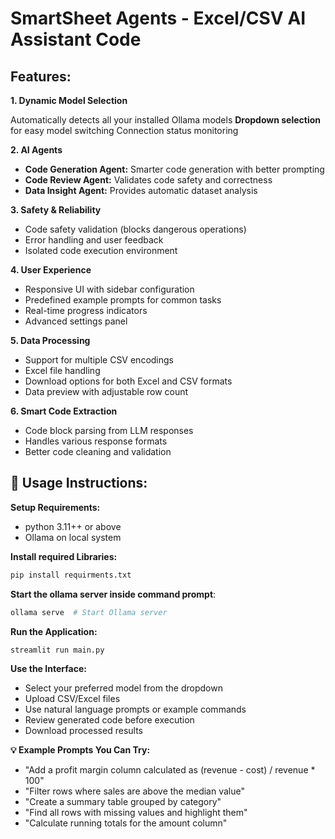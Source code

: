 
# SmartSheet Agents - Excel/CSV AI Assistant Code 

## Features:
**1. Dynamic Model Selection**

Automatically detects all your installed Ollama models
**Dropdown selection** for easy model switching
Connection status monitoring

**2. AI Agents**

* **Code Generation Agent:** Smarter code generation with better prompting
* **Code Review Agent:** Validates code safety and correctness
* **Data Insight Agent:** Provides automatic dataset analysis

**3. Safety & Reliability**

- Code safety validation (blocks dangerous operations)
- Error handling and user feedback
- Isolated code execution environment

**4. User Experience**

- Responsive UI with sidebar configuration
- Predefined example prompts for common tasks
- Real-time progress indicators
- Advanced settings panel

**5. Data Processing**

- Support for multiple CSV encodings
- Excel file handling
- Download options for both Excel and CSV formats
- Data preview with adjustable row count

**6. Smart Code Extraction**

- Code block parsing from LLM responses
- Handles various response formats
- Better code cleaning and validation

## 🔧 Usage Instructions:

**Setup Requirements:** 
- python 3.11++ or above
- Ollama on local system

**Install required Libraries:** 
```bash
pip install requirments.txt
```
**Start the ollama server inside command prompt**:

```bash
ollama serve  # Start Ollama server
```

**Run the Application:**
```bash
streamlit run main.py
```

**Use the Interface:**

- Select your preferred model from the dropdown
- Upload CSV/Excel files
- Use natural language prompts or example commands
- Review generated code before execution
- Download processed results



**💡 Example Prompts You Can Try:**

- "Add a profit margin column calculated as (revenue - cost) / revenue * 100"
- "Filter rows where sales are above the median value"
- "Create a summary table grouped by category"
- "Find all rows with missing values and highlight them"
- "Calculate running totals for the amount column"

